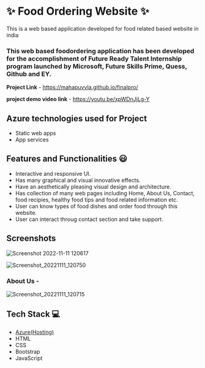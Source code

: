 # ✨  Food Ordering Website ✨

This is a web based application developed for food related based website in india

### This web based foodordering application has been developed for the accomplishment of Future Ready Talent Internship program launched by Microsoft, Future Skills Prime, Quess, Github and EY.


**Project Link** -  https://mahapuvvla.github.io/finalpro/

**project demo video link** -   https://youtu.be/xpWDnJjLg-Y

## Azure technologies used for Project

- Static web apps
- App services

## Features and Functionalities 😃

- Interactive and responsive UI.
- Has many graphical and visual innovative effects.
- Have an aesthetically pleasing visual design and architecture.
- Has collection of many web pages including Home, About Us, Contact, food recipies, healthy food tips and food related information etc.
- User can know types of food dishes and order food through this website.
- User can interact throug contact section and take support.

## Screenshots

![Screenshot 2022-11-11 120617](https://user-images.githubusercontent.com/116828722/201279003-6104baa8-7bfd-4f0a-b5a3-5faf2e8b930f.png)


![Screenshot_20221111_120750](https://user-images.githubusercontent.com/116828722/201279057-4442153b-a46f-48a0-adea-d874ea936848.png)

### About Us -

![Screenshot_20221111_120715](https://user-images.githubusercontent.com/116828722/201279026-2346b72e-fe08-4a97-af15-3a4ddf1d4dd2.png)





## Tech Stack 💻

- [Azure(Hosting)](https://azure.microsoft.com/en-in/features/azure-portal/)
- HTML
- CSS
- Bootstrap
- JavaScript
